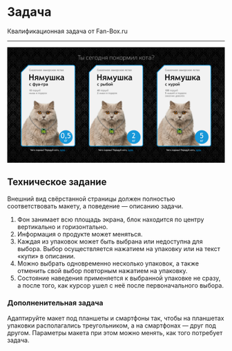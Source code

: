 # Задача

Квалификационная задача от Fan-Box.ru

---

![alt-Макет](index.jpg)

## Техническое задание

Внешний вид свёрстанной страницы должен полностью соответствовать макету, а поведение — описанию задачи.

1. Фон занимает всю площадь экрана, блок находится по центру вертикально и горизонтально.
2. Информация о продукте может меняться.
3. Каждая из упаковок может быть выбрана или недоступна для выбора. Выбор осуществляется нажатием на упаковку или на текст «купи» в описании.
4. Можно выбрать одновременно несколько упаковок, а также отменить свой выбор повторным нажатием на упаковку.
5. Состояние наведения применяется к выбранной упаковке не сразу, а после того, как курсор ушел с неё после первоначального выбора.

### Дополненительная задача
Адаптируйте макет под планшеты и смартфоны так, чтобы на планшетах упаковки располагались треугольником, а на смартфонах — друг под другом. Параметры макета при этом можно менять, как того потребует задача.
